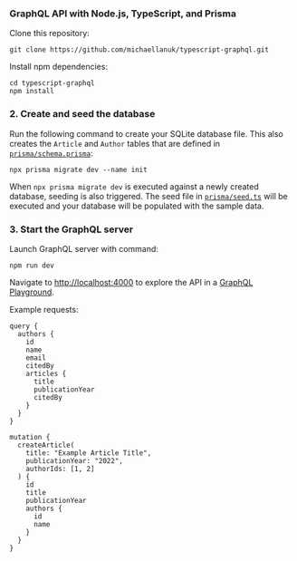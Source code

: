 ### GraphQL API with Node.js, TypeScript, and Prisma

Clone this repository:

```
git clone https://github.com/michaellanuk/typescript-graphql.git
```

Install npm dependencies:

```
cd typescript-graphql
npm install
```

### 2. Create and seed the database

Run the following command to create your SQLite database file. This also creates the `Article` and `Author` tables that are defined in [`prisma/schema.prisma`](./prisma/schema.prisma):

```
npx prisma migrate dev --name init
```

When `npx prisma migrate dev` is executed against a newly created database, seeding is also triggered. The seed file in [`prisma/seed.ts`](./prisma/seed.ts) will be executed and your database will be populated with the sample data.


### 3. Start the GraphQL server

Launch GraphQL server with command:

```
npm run dev
```

Navigate to [http://localhost:4000](http://localhost:4000) to explore the API in a [GraphQL Playground](https://github.com/prisma/graphql-playground).

Example requests:

```
query {
  authors {
    id
    name
    email
    citedBy
    articles {
      title
      publicationYear
      citedBy
    }
  }
}
```

```
mutation {
  createArticle(
    title: "Example Article Title",
    publicationYear: "2022",
    authorIds: [1, 2]
  ) {
    id
    title
    publicationYear
    authors {
      id
      name
    }
  }
}
```


